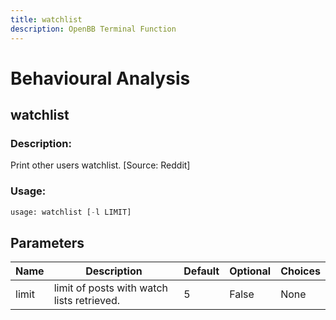 ```yaml
---
title: watchlist
description: OpenBB Terminal Function
---
```


# Behavioural Analysis

## watchlist

### Description: 

Print other users watchlist. [Source: Reddit]

### Usage: 
```python
usage: watchlist [-l LIMIT]
```

## Parameters

| Name | Description | Default | Optional | Choices |
| ---- | ----------- | ------- | -------- | ------- |
| limit | limit of posts with watch lists retrieved. | 5 | False | None |


